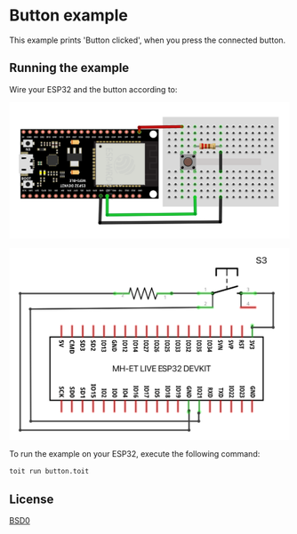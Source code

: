 # Button example

This example prints 'Button clicked', when you press the connected button.

## Running the example

Wire your ESP32 and the button according to:

![Alt text](./button_breadboard.png "Button example - breadboard overview")

![Alt text](./button_schematic.png "Button example - schematic circuit")

To run the example on your ESP32, execute the following command:

```bash
toit run button.toit
```

## License

[BSD0](https://choosealicense.com/licenses/0bsd/)
